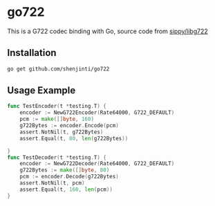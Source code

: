 # go722

This is a G722 codec binding with Go, source code from [sippy/libg722](https://github.com/sippy/libg722) 

## Installation
```bash
go get github.com/shenjinti/go722
```

## Usage Example
```go
func TestEncoder(t *testing.T) {
	encoder := NewG722Encoder(Rate64000, G722_DEFAULT)
	pcm := make([]byte, 160)
	g722Bytes := encoder.Encode(pcm)
	assert.NotNil(t, g722Bytes)
	assert.Equal(t, 80, len(g722Bytes))

}
func TestDecoder(t *testing.T) {
	encoder := NewG722Decoder(Rate64000, G722_DEFAULT)
	g722Bytes := make([]byte, 80)
	pcm := encoder.Decode(g722Bytes)
	assert.NotNil(t, pcm)
	assert.Equal(t, 160, len(pcm))
}

```